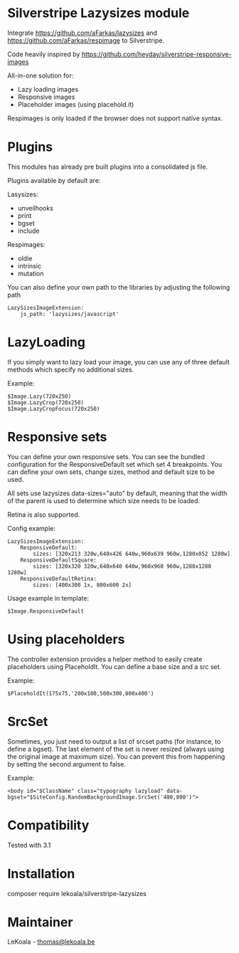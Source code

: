 Silverstripe Lazysizes module
==================
Integrate https://github.com/aFarkas/lazysizes and https://github.com/aFarkas/respimage
to Silverstripe.

Code heavily inspired by https://github.com/heyday/silverstripe-responsive-images

All-in-one solution for:
- Lazy loading images
- Responsive images
- Placeholder images (using placehold.it)

Respimages is only loaded if the browser does not support native syntax.

Plugins
==================
This modules has already pre built plugins into a consolidated js file.

Plugins available by default are:

Lasysizes:
- unveilhooks
- print
- bgset
- include

Respimages:
- oldie
- intrinsic
- mutation

You can also define your own path to the libraries by adjusting the following path

	LazySizesImageExtension:
		js_path: 'lazysizes/javascript'

LazyLoading
==================

If you simply want to lazy load your image, you can use any of three default
methods which specify no additional sizes.

Example:

	$Image.Lazy(720x250)
	$Image.LazyCrop(720x250)
	$Image.LazyCropFocus(720x250)

Responsive sets
==================

You can define your own responsive sets. You can see the bundled configuration
for the ResponsiveDefault set which set 4 breakpoints.
You can define your own sets, change sizes, method and default size to be used.

All sets use lazysizes data-sizes="auto" by default, meaning that the width
of the parent is used to determine which size needs to be loaded.

Retina is also supported.

Config example:

	LazySizesImageExtension:
		ResponsiveDefault:
			sizes: [320x213 320w,640x426 640w,960x639 960w,1280x852 1280w]
		ResponsiveDefaultSquare:
			sizes: [320x320 320w,640x640 640w,960x960 960w,1280x1280 1280w]
		ResponsiveDefaultRetina:
			sizes: [400x300 1x, 800x600 2x]

Usage example in template:

	$Image.ResponsiveDefault

Using placeholders
==================

The controller extension provides a helper method to easily create placeholders
using PlaceholdIt. You can define a base size and a src set.

Example:

	$PlaceholdIt(175x75,'200x100,500x300,800x400')

SrcSet
==================

Sometimes, you just need to output a list of srcset paths (for instance, to define
a bgset). The last element of the set is never resized (always using the original image at maximum size).
You can prevent this from happening by setting the second argument to false.

Example:

	<body id="$ClassName" class="typography lazyload" data-bgset="$SiteConfig.RandomBackgroundImage.SrcSet('480,800')">

Compatibility
==================
Tested with 3.1

Installation
==================

composer require lekoala/silverstripe-lazysizes

Maintainer
==================
LeKoala - thomas@lekoala.be